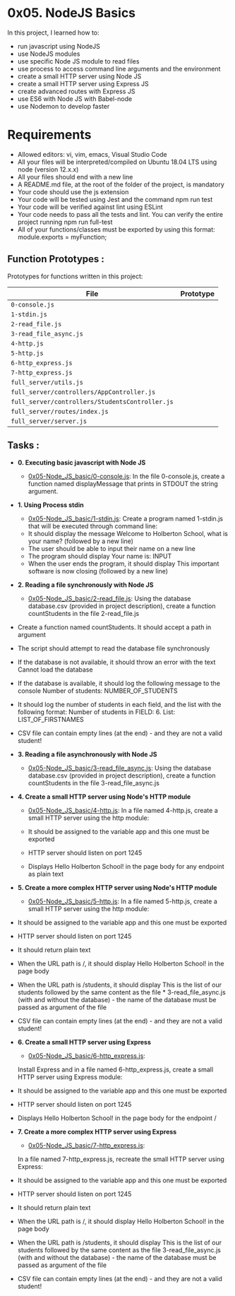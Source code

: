 # 0x05. NodeJS Basics

In this project, I learned how to:

* run javascript using NodeJS
* use NodeJS modules
* use specific Node JS module to read files
* use process to access command line arguments and the environment
* create a small HTTP server using Node JS
* create a small HTTP server using Express JS
* create advanced routes with Express JS
* use ES6 with Node JS with Babel-node
* use Nodemon to develop faster

# Requirements
* Allowed editors: vi, vim, emacs, Visual Studio Code
* All your files will be interpreted/compiled on Ubuntu 18.04 LTS using node (version 12.x.x)
* All your files should end with a new line
* A README.md file, at the root of the folder of the project, is mandatory
* Your code should use the js extension
* Your code will be tested using Jest and the command npm run test
* Your code will be verified against lint using ESLint
* Your code needs to pass all the tests and lint. You can verify the entire project running npm run full-test
* All of your functions/classes must be exported by using this format: module.exports = myFunction;

## Function Prototypes :

Prototypes for functions written in this project:

| File                    | Prototype                             |
| ----------------------- | ------------------------------------- |
| `0-console.js`        |                    |
| `1-stdin.js`     |                                       |
| `2-read_file.js`            |                                       |
| `3-read_file_async.js`|                                       |
| `4-http.js`   |                                       |
| `5-http.js`  |                                       |
| `6-http_express.js`  |                                  |
| `7-http_express.js`  |                                       |
| `full_server/utils.js`  |                                  |
| `full_server/controllers/AppController.js`    |                                       |
| `full_server/controllers/StudentsController.js`  |                                                |
| `full_server/routes/index.js`  |                                |
| `full_server/server.js`  |                                   |

## Tasks :

* **0. Executing basic javascript with Node JS**
  * [0x05-Node_JS_basic/0-console.js](./0x05-Node_JS_basic/0-console.js): 
  In the file 0-console.js, create a function named displayMessage that prints in STDOUT the string argument.



* **1. Using Process stdin**
  * [0x05-Node_JS_basic/1-stdin.js](./0x05-Node_JS_basic/1-stdin.js): 
  Create a program named 1-stdin.js that will be executed through command line:
  * It should display the message Welcome to Holberton School, what is your name? (followed by a new line)
  * The user should be able to input their name on a new line
  * The program should display Your name is: INPUT
  * When the user ends the program, it should display This important software is now closing (followed by a new line)
  
* **2. Reading a file synchronously with Node JS**
  * [0x05-Node_JS_basic/2-read_file.js](./0x05-Node_JS_basic/2-read_file.js):
  Using the database database.csv (provided in project description), create a function countStudents in the file 2-read_file.js

* Create a function named countStudents. It should accept a path in argument
* The script should attempt to read the database file synchronously
* If the database is not available, it should throw an error with the text Cannot load the database
* If the database is available, it should log the following message to the console Number of students: NUMBER_OF_STUDENTS
* It should log the number of students in each field, and the list with the following format: Number of students in FIELD: 6.       List:  LIST_OF_FIRSTNAMES
* CSV file can contain empty lines (at the end) - and they are not a valid student!


* **3. Reading a file asynchronously with Node JS**
  * [0x05-Node_JS_basic/3-read_file_async.js](./0x05-Node_JS_basic/3-read_file_async.js): 
  Using the database database.csv (provided in project description), create a function countStudents in the file 3-read_file_async.js

* **4. Create a small HTTP server using Node's HTTP module**
  * [0x05-Node_JS_basic/4-http.js](./0x05-Node_JS_basic/4-http.js):
  In a file named 4-http.js, create a small HTTP server using the http module:

  * It should be assigned to the variable app and this one must be exported
  * HTTP server should listen on port 1245
  * Displays Hello Holberton School! in the page body for any endpoint as plain text



* **5. Create a more complex HTTP server using Node's HTTP module**
  * [0x05-Node_JS_basic/5-http.js](./0x05-Node_JS_basic/5-http.js):
  In a file named 5-http.js, create a small HTTP server using the http module:

* It should be assigned to the variable app and this one must be exported
* HTTP server should listen on port 1245
* It should return plain text
* When the URL path is /, it should display Hello Holberton School! in the page body
* When the URL path is /students, it should display This is the list of our students followed by the same content as the file * 3-read_file_async.js (with and without the database) - the name of the database must be passed as argument of the file
* CSV file can contain empty lines (at the end) - and they are not a valid student!


* **6. Create a small HTTP server using Express**
  * [0x05-Node_JS_basic/6-http_express.js](./0x05-Node_JS_basic/6-http_express.js):

  Install Express and in a file named 6-http_express.js, create a small HTTP server using Express module:

* It should be assigned to the variable app and this one must be exported
* HTTP server should listen on port 1245
* Displays Hello Holberton School! in the page body for the endpoint /


* **7. Create a more complex HTTP server using Express**
  * [0x05-Node_JS_basic/7-http_express.js](./0x05-Node_JS_basic/7-http_express.js):

  In a file named 7-http_express.js, recreate the small HTTP server using Express:

* It should be assigned to the variable app and this one must be exported
* HTTP server should listen on port 1245
* It should return plain text
* When the URL path is /, it should display Hello Holberton School! in the page body
* When the URL path is /students, it should display This is the list of our students followed by the same content as the file       3-read_file_async.js (with and without the database) - the name of the database must be passed as argument of the file
* CSV file can contain empty lines (at the end) - and they are not a valid student!

